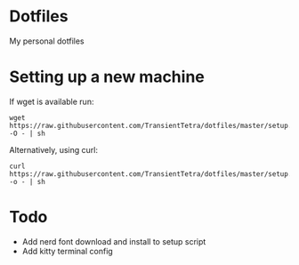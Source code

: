 # Dotfiles
My personal dotfiles
# Setting up a new machine
If wget is available run:
```
wget https://raw.githubusercontent.com/TransientTetra/dotfiles/master/setup.sh -O - | sh
```
Alternatively, using curl:
```
curl https://raw.githubusercontent.com/TransientTetra/dotfiles/master/setup.sh -o - | sh
```
# Todo
- Add nerd font download and install to setup script
- Add kitty terminal config
